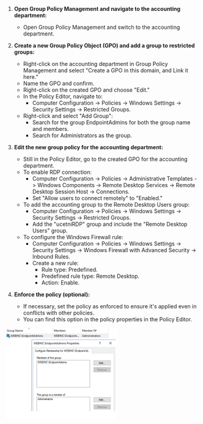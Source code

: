 
1. **Open Group Policy Management and navigate to the accounting department:**
   - Open Group Policy Management and switch to the accounting department.

2. **Create a new Group Policy Object (GPO) and add a group to restricted groups:**
   - Right-click on the accounting department in Group Policy Management and select "Create a GPO in this domain, and Link it here."
   - Name the GPO and confirm.
   - Right-click on the created GPO and choose "Edit."
   - In the Policy Editor, navigate to:
     - Computer Configuration -> Policies -> Windows Settings -> Security Settings -> Restricted Groups.
   - Right-click and select "Add Group":
     - Search for the group EndpointAdmins for both the group name and members.
     - Search for Administrators as the group.

3. **Edit the new group policy for the accounting department:**
   - Still in the Policy Editor, go to the created GPO for the accounting department.
   - To enable RDP connection:
     - Computer Configuration -> Policies -> Administrative Templates -> Windows Components -> Remote Desktop Services -> Remote Desktop Session Host -> Connections.
     - Set "Allow users to connect remotely" to "Enabled."
   - To add the accounting group to the Remote Desktop Users group:
     - Computer Configuration -> Policies -> Windows Settings -> Security Settings -> Restricted Groups.
     - Add the "ucetniRDP" group and include the "Remote Desktop Users" group.
   - To configure the Windows Firewall rule:
     - Computer Configuration -> Policies -> Windows Settings -> Security Settings -> Windows Firewall with Advanced Security -> Inbound Rules.
     - Create a new rule:
       - Rule type: Predefined.
       - Predefined rule type: Remote Desktop.
       - Action: Enable.

4. **Enforce the policy (optional):**
   - If necessary, set the policy as enforced to ensure it's applied even in conflicts with other policies.
   - You can find this option in the policy properties in the Policy Editor.

![alt text](image.png)